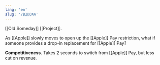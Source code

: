 ```yaml
---
lang: 'en'
slug: '/B2DDAA'
---
```


[[Old Someday]] [[Project]].

As [[Apple]] slowly moves to open up the [[Apple]] Pay restriction, what if someone provides a drop-in replacement for [[Apple]] Pay?

**Competitiveness**. Takes 2 seconds to switch from [[Apple]] Pay, but less cut on revenue.
